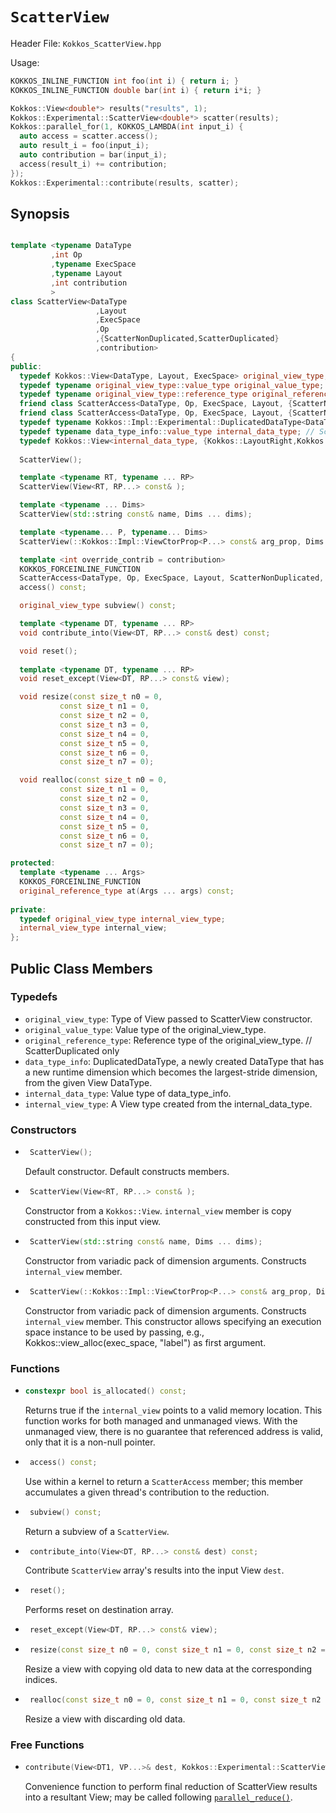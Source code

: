 # `ScatterView`

Header File: `Kokkos_ScatterView.hpp`

Usage: 
  ```c++
  KOKKOS_INLINE_FUNCTION int foo(int i) { return i; }
  KOKKOS_INLINE_FUNCTION double bar(int i) { return i*i; }
  
  Kokkos::View<double*> results("results", 1);
  Kokkos::Experimental::ScatterView<double*> scatter(results);
  Kokkos::parallel_for(1, KOKKOS_LAMBDA(int input_i) {
    auto access = scatter.access();
    auto result_i = foo(input_i);
    auto contribution = bar(input_i);
    access(result_i) += contribution;
  });
  Kokkos::Experimental::contribute(results, scatter);
  ```


## Synopsis 
  ```c++

  template <typename DataType
           ,int Op
           ,typename ExecSpace
           ,typename Layout
           ,int contribution
           >
  class ScatterView<DataType
                     ,Layout
                     ,ExecSpace
                     ,Op
                     ,{ScatterNonDuplicated,ScatterDuplicated}
                     ,contribution>
  {
  public:
    typedef Kokkos::View<DataType, Layout, ExecSpace> original_view_type;
    typedef typename original_view_type::value_type original_value_type;
    typedef typename original_view_type::reference_type original_reference_type;
    friend class ScatterAccess<DataType, Op, ExecSpace, Layout, {ScatterNonDuplicated,ScatterDuplicated}, contribution, ScatterNonAtomic>;
    friend class ScatterAccess<DataType, Op, ExecSpace, Layout, {ScatterNonDuplicated,ScatterDuplicated}, contribution, ScatterAtomic>;
    typedef typename Kokkos::Impl::Experimental::DuplicatedDataType<DataType, {Kokkos::LayoutRight,Kokkos::LayoutLeft}> data_type_info; // ScatterDuplicated only
    typedef typename data_type_info::value_type internal_data_type; // ScatterDuplicated only
    typedef Kokkos::View<internal_data_type, {Kokkos::LayoutRight,Kokkos::LayoutLeft}, ExecSpace> internal_view_type; // ScatterDuplicated only
    
    ScatterView();
  
    template <typename RT, typename ... RP>
    ScatterView(View<RT, RP...> const& );
  
    template <typename ... Dims>
    ScatterView(std::string const& name, Dims ... dims);

    template <typename... P, typename... Dims>
    ScatterView(::Kokkos::Impl::ViewCtorProp<P...> const& arg_prop, Dims... dims);
  
    template <int override_contrib = contribution>
    KOKKOS_FORCEINLINE_FUNCTION
    ScatterAccess<DataType, Op, ExecSpace, Layout, ScatterNonDuplicated, contribution, override_contrib>
    access() const;
  
    original_view_type subview() const;
  
    template <typename DT, typename ... RP>
    void contribute_into(View<DT, RP...> const& dest) const;
  
    void reset();
    
    template <typename DT, typename ... RP>
    void reset_except(View<DT, RP...> const& view);
  
    void resize(const size_t n0 = 0,
             const size_t n1 = 0,
             const size_t n2 = 0,
             const size_t n3 = 0,
             const size_t n4 = 0,
             const size_t n5 = 0,
             const size_t n6 = 0,
             const size_t n7 = 0);
  
    void realloc(const size_t n0 = 0,
             const size_t n1 = 0,
             const size_t n2 = 0,
             const size_t n3 = 0,
             const size_t n4 = 0,
             const size_t n5 = 0,
             const size_t n6 = 0,
             const size_t n7 = 0);
  
  protected:
    template <typename ... Args>
    KOKKOS_FORCEINLINE_FUNCTION
    original_reference_type at(Args ... args) const;
    
  private:
    typedef original_view_type internal_view_type;
    internal_view_type internal_view;
  };
  ```

## Public Class Members

### Typedefs
* `original_view_type`: Type of View passed to ScatterView constructor.
* `original_value_type`: Value type of the original_view_type.
* `original_reference_type`: Reference type of the original_view_type.
// ScatterDuplicated only
* `data_type_info`: DuplicatedDataType, a newly created DataType that has a new runtime dimension which becomes the largest-stride dimension, from the given View DataType.
* `internal_data_type`: Value type of data_type_info.
* `internal_view_type`: A View type created from the internal_data_type.

### Constructors

 * ```c++
    ScatterView();
   ```
   Default constructor. Default constructs members.

 * ```c++
    ScatterView(View<RT, RP...> const& );
   ```
   Constructor from a `Kokkos::View`. `internal_view` member is copy constructed from this input view.

 * ```c++
    ScatterView(std::string const& name, Dims ... dims);
   ```
   Constructor from variadic pack of dimension arguments. Constructs `internal_view` member.

 * ```c++
    ScatterView(::Kokkos::Impl::ViewCtorProp<P...> const& arg_prop, Dims... dims);
   ```
   Constructor from variadic pack of dimension arguments. Constructs `internal_view` member.
   This constructor allows specifying an execution space instance to be used by passing, e.g., 
   Kokkos::view_alloc(exec_space, "label") as first argument.

### Functions
  * ```c++
    constexpr bool is_allocated() const;
    ```
    Returns true if the `internal_view` points to a valid memory location.  This function works for both managed and unmanaged views. With the unmanaged view, there is no guarantee that referenced address is valid, only that it is a non-null pointer.

 * ```c++
    access() const;
   ```
   Use within a kernel to return a `ScatterAccess` member; this member accumulates a given thread's contribution to the reduction.

 * ```c++
    subview() const;
   ```
   Return a subview of a `ScatterView`.

 * ```c++
    contribute_into(View<DT, RP...> const& dest) const;
   ```
   Contribute `ScatterView` array's results into the input View `dest`.

 * ```c++
    reset();
   ```
   Performs reset on destination array.

 * ```c++
    reset_except(View<DT, RP...> const& view);
   ```

 * ```c++
    resize(const size_t n0 = 0, const size_t n1 = 0, const size_t n2 = 0, const size_t n3 = 0, const size_t n4 = 0, const size_t n5 = 0, const size_t n6 = 0, const size_t n7 = 0);
   ```
   Resize a view with copying old data to new data at the corresponding indices.

 * ```c++
    realloc(const size_t n0 = 0, const size_t n1 = 0, const size_t n2 = 0, const size_t n3 = 0, const size_t n4 = 0, const size_t n5 = 0, const size_t n6 = 0, const size_t n7 = 0);
   ```
   Resize a view with discarding old data.

### Free Functions
 * ```c++
   contribute(View<DT1, VP...>& dest, Kokkos::Experimental::ScatterView<DT2, LY, ES, OP, CT, DP> const& src)
   ```
   Convenience function to perform final reduction of ScatterView results into a resultant View; may be called following [`parallel_reduce()`](../core/parallel_reduce).
